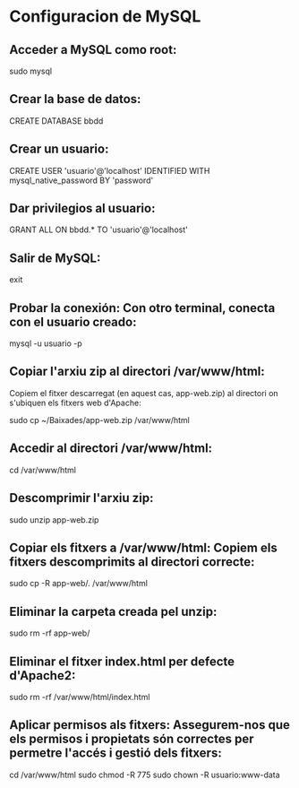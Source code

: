 # Configuracion de MySQL
## Acceder a MySQL como root:

sudo mysql

## Crear la base de datos:

CREATE DATABASE bbdd

## Crear un usuario:

CREATE USER 'usuario'@'localhost' IDENTIFIED WITH mysql_native_password BY 'password'

## Dar privilegios al usuario:

GRANT ALL ON bbdd.* TO 'usuario'@'localhost'

## Salir de MySQL:

exit

## Probar la conexión: Con otro terminal, conecta con el usuario creado:

mysql -u usuario -p

## Copiar l'arxiu zip al directori /var/www/html:
 Copiem el fitxer descarregat (en aquest cas, app-web.zip) al directori on s'ubiquen els fitxers web d'Apache:

sudo cp ~/Baixades/app-web.zip /var/www/html

## Accedir al directori /var/www/html:

cd /var/www/html

## Descomprimir l'arxiu zip:

sudo unzip app-web.zip

## Copiar els fitxers a /var/www/html: Copiem els fitxers descomprimits al directori correcte:

sudo cp -R app-web/. /var/www/html

## Eliminar la carpeta creada pel unzip:

sudo rm -rf app-web/

## Eliminar el fitxer index.html per defecte d'Apache2:

sudo rm -rf /var/www/html/index.html

## Aplicar permisos als fitxers: Assegurem-nos que els permisos i propietats són correctes per permetre l'accés i gestió dels fitxers:

cd /var/www/html
sudo chmod -R 775
sudo chown -R usuario:www-data
